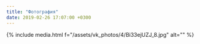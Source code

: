 ```yaml
---
title: "Фотография"
date: 2019-02-26 17:07:00 +0300
---
```



{% include media.html f="/assets/vk_photos/4/Bi33ejUZJ_8.jpg" alt="" %}
